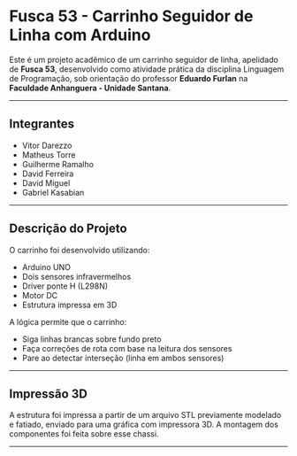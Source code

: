 # Fusca 53 - Carrinho Seguidor de Linha com Arduino
 
 Este é um projeto acadêmico de um carrinho seguidor de linha, apelidado de **Fusca 53**, desenvolvido como atividade prática da disciplina Linguagem de Programação, sob orientação do professor **Eduardo Furlan** na **Faculdade Anhanguera - Unidade Santana**.
 
 ---
 
 ## Integrantes
 
 - Vitor Darezzo  
 - Matheus Torre   
 - Guilherme Ramalho   
 - David Ferreira   
 - David Miguel   
 - Gabriel Kasabian
 
 ---
 
 ## Descrição do Projeto
 
 O carrinho foi desenvolvido utilizando:
 - Arduino UNO
 - Dois sensores infravermelhos
 - Driver ponte H (L298N)
 - Motor DC
 - Estrutura impressa em 3D
 
 A lógica permite que o carrinho:
 - Siga linhas brancas sobre fundo preto
 - Faça correções de rota com base na leitura dos sensores
 - Pare ao detectar interseção (linha em ambos sensores)
 
 ---
 
 ## Impressão 3D
 
 A estrutura foi impressa a partir de um arquivo STL previamente modelado e fatiado, enviado para uma gráfica com impressora 3D. A montagem dos componentes foi feita sobre esse chassi.
 
 ---